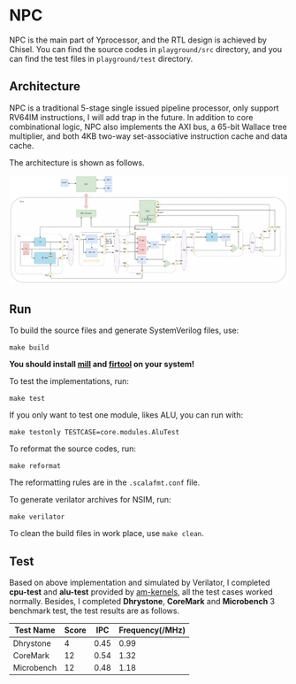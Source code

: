 # NPC

NPC is the main part of Yprocessor, and the RTL design is achieved by Chisel. You can find the source codes in `playground/src` directory, and you can find the test files in `playground/test` directory.

## Architecture

NPC is a traditional 5-stage single issued pipeline processor, only support RV64IM instructions, I will add trap in the future. In addition to core combinational logic, NPC also implements the AXI bus, a 65-bit Wallace tree multiplier, and both 4KB two-way set-associative instruction cache and data cache.

The architecture is shown as follows.

![arch](./docs/arch.png)

## Run

To build the source files and generate SystemVerilog files, use:

```shell
make build
```

**You should install [mill](https://mill-build.com/mill/Installation_IDE_Support.html) and [firtool](https://github.com/llvm/circt) on your system!**

To test the implementations, run:

```shell 
make test
```

If you only want to test one module, likes ALU, you can run with:

```shell
make testonly TESTCASE=core.modules.AluTest
```

To reformat the source codes, run:

```shell
make reformat
```

The reformatting rules are in the `.scalafmt.conf` file.

To generate verilator archives for NSIM, run:

```shell
make verilator
```

To clean the build files in  work place, use `make clean`.

## Test

Based on above implementation and simulated by Verilator, I completed **cpu-test** and **alu-test** provided by [am-kernels](https://github.com/NJU-ProjectN/am-kernels), all the test cases worked normally. Besides, I completed **Dhrystone**, **CoreMark** and **Microbench** 3 benchmark test, the test results are as follows.

| Test Name  | Score | IPC  | Frequency(/MHz) |
| ---------- | ----- | ---- | --------------- |
| Dhrystone  | 4     | 0.45 | 0.99            |
| CoreMark   | 12    | 0.54 | 1.32            |
| Microbench | 12    | 0.48 | 1.18            |


